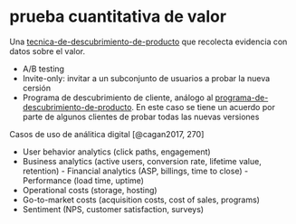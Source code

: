 # prueba cuantitativa de valor

Una [tecnica-de-descubrimiento-de-producto](tecnica-de-descubrimiento-de-producto.md) que recolecta evidencia con datos sobre el valor.

* A/B testing
* Invite-only: invitar a un subconjunto de usuarios a probar la nueva cersión
* Programa de descubrimiento de cliente, análogo al [programa-de-descubrimiento-de-producto](programa-de-descubrimiento-de-producto.md). En este caso se tiene un acuerdo por parte de algunos clientes de probar todas las nuevas versiones

Casos de uso de análitica digital [@cagan2017, 270]

* User behavior analytics (click paths, engagement)
* Business analytics (active users, conversion rate, lifetime value, retention) - Financial analytics (ASP, billings, time to close) - Performance (load time, uptime)
* Operational costs (storage, hosting)
* Go-to-market costs (acquisition costs, cost of sales, programs)
* Sentiment (NPS, customer satisfaction, surveys)
